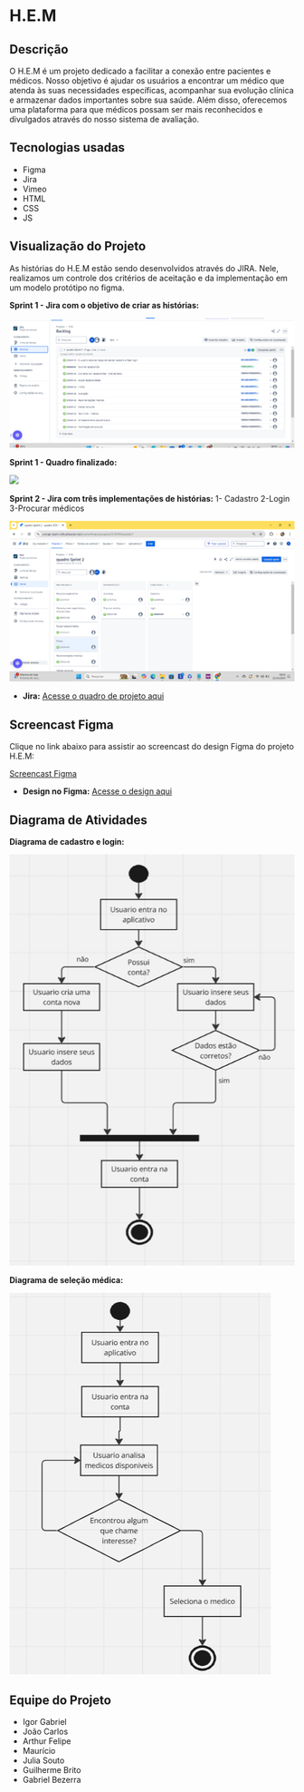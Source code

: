 # H.E.M

## Descrição

O H.E.M é um projeto dedicado a facilitar a conexão entre pacientes e médicos. Nosso objetivo é ajudar os usuários a encontrar um médico que atenda às suas necessidades específicas, acompanhar sua evolução clínica e armazenar dados importantes sobre sua saúde. Além disso, oferecemos uma plataforma para que médicos possam ser mais reconhecidos e divulgados através do nosso sistema de avaliação.

## Tecnologias usadas

- Figma
- Jira
- Vimeo
- HTML
- CSS
- JS

## Visualização do Projeto

As histórias do H.E.M estão sendo desenvolvidos através do JIRA. Nele, realizamos um controle dos critérios de aceitação e da implementação em um modelo protótipo no figma.

**Sprint 1 - Jira com o objetivo de criar as histórias:**

![Backlog do Projeto H.E.M](jira.png)

**Sprint 1 - Quadro finalizado:**

![](QuadroSprint1Finalizaso.png)

**Sprint 2 - Jira com três implementações de histórias:**
1- Cadastro
2-Login
3-Procurar médicos

![](Sprint2Jira.png)


- **Jira:** [Acesse o quadro de projeto aqui](https://unicap-team-slife.atlassian.net/jira/software/projects/SCRUM/boards/1)


## Screencast Figma

Clique no link abaixo para assistir ao screencast do design Figma do projeto H.E.M:

[Screencast Figma](https://vimeo.com/1008266560?share=copy)

- **Design no Figma:** [Acesse o design aqui](https://www.figma.com/design/QYBP6Imj2G5svue2oD7ptj/H.E.M?m=auto&t=DkIXqvCKssu7uQRm-6)

## Diagrama de Atividades

**Diagrama de cadastro e login:**

![](diagramaCadastro-login.jpg)

**Diagrama de seleção médica:**

![](seleçãoMédica.jpg)

## Equipe do Projeto

- Igor Gabriel
- João Carlos
- Arthur Felipe
- Maurício
- Julia Souto
- Guilherme Brito
- Gabriel Bezerra
